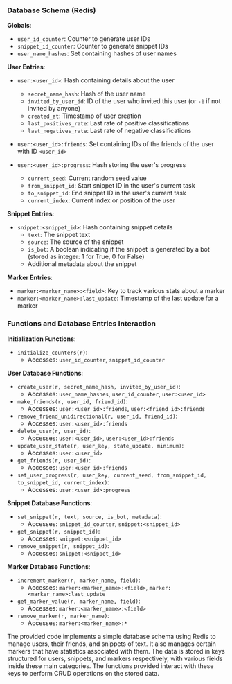 ### Database Schema (Redis)

**Globals**:
- `user_id_counter`: Counter to generate user IDs
- `snippet_id_counter`: Counter to generate snippet IDs
- `user_name_hashes`: Set containing hashes of user names

**User Entries**:
- `user:<user_id>`: Hash containing details about the user
  - `secret_name_hash`: Hash of the user name
  - `invited_by_user_id`: ID of the user who invited this user (or `-1` if not invited by anyone)
  - `created_at`: Timestamp of user creation
  - `last_positives_rate`: Last rate of positive classifications
  - `last_negatives_rate`: Last rate of negative classifications

- `user:<user_id>:friends`: Set containing IDs of the friends of the user with ID `<user_id>`
- `user:<user_id>:progress`: Hash storing the user's progress
  - `current_seed`: Current random seed value
  - `from_snippet_id`: Start snippet ID in the user's current task
  - `to_snippet_id`: End snippet ID in the user's current task
  - `current_index`: Current index or position of the user

**Snippet Entries**:
- `snippet:<snippet_id>`: Hash containing snippet details
  - `text`: The snippet text
  - `source`: The source of the snippet
  - `is_bot`: A boolean indicating if the snippet is generated by a bot (stored as integer: 1 for True, 0 for False)
  - Additional metadata about the snippet

**Marker Entries**:
- `marker:<marker_name>:<field>`: Key to track various stats about a marker
- `marker:<marker_name>:last_update`: Timestamp of the last update for a marker

### Functions and Database Entries Interaction

**Initialization Functions**:
- `initialize_counters(r)`:
  - Accesses: `user_id_counter`, `snippet_id_counter`

**User Database Functions**:
- `create_user(r, secret_name_hash, invited_by_user_id)`:
  - Accesses: `user_name_hashes`, `user_id_counter`, `user:<user_id>`
- `make_friends(r, user_id, friend_id)`:
  - Accesses: `user:<user_id>:friends`, `user:<friend_id>:friends`
- `remove_friend_unidirectional(r, user_id, friend_id)`:
  - Accesses: `user:<user_id>:friends`
- `delete_user(r, user_id)`:
  - Accesses: `user:<user_id>`, `user:<user_id>:friends`
- `update_user_state(r, user_key, state_update, minimum)`:
  - Accesses: `user:<user_id>`
- `get_friends(r, user_id)`:
  - Accesses: `user:<user_id>:friends`
- `set_user_progress(r, user_key, current_seed, from_snippet_id, to_snippet_id, current_index)`:
  - Accesses: `user:<user_id>:progress`

**Snippet Database Functions**:
- `set_snippet(r, text, source, is_bot, metadata)`:
  - Accesses: `snippet_id_counter`, `snippet:<snippet_id>`
- `get_snippet(r, snippet_id)`:
  - Accesses: `snippet:<snippet_id>`
- `remove_snippet(r, snippet_id)`:
  - Accesses: `snippet:<snippet_id>`

**Marker Database Functions**:
- `increment_marker(r, marker_name, field)`:
  - Accesses: `marker:<marker_name>:<field>`, `marker:<marker_name>:last_update`
- `get_marker_value(r, marker_name, field)`:
  - Accesses: `marker:<marker_name>:<field>`
- `remove_marker(r, marker_name)`:
  - Accesses: `marker:<marker_name>:*`

The provided code implements a simple database schema using Redis to manage users, their friends, and snippets of text. It also manages certain markers that have statistics associated with them. The data is stored in keys structured for users, snippets, and markers respectively, with various fields inside these main categories. The functions provided interact with these keys to perform CRUD operations on the stored data.